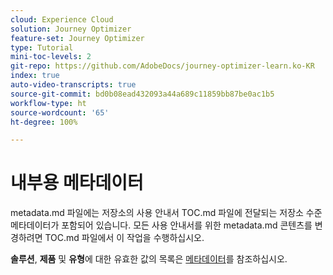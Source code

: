 ```yaml
---
cloud: Experience Cloud
solution: Journey Optimizer
feature-set: Journey Optimizer
type: Tutorial
mini-toc-levels: 2
git-repo: https://github.com/AdobeDocs/journey-optimizer-learn.ko-KR
index: true
auto-video-transcripts: true
source-git-commit: bd0b08ead432093a44a689c11859bb87be0ac1b5
workflow-type: ht
source-wordcount: '65'
ht-degree: 100%

---
```



# 내부용 메타데이터

metadata.md 파일에는 저장소의 사용 안내서 TOC.md 파일에 전달되는 저장소 수준 메타데이터가 포함되어 있습니다. 모든 사용 안내서를 위한 metadata.md 콘텐츠를 변경하려면 TOC.md 파일에서 이 작업을 수행하십시오.

**솔루션**, **제품** 및 **유형**&#x200B;에 대한 유효한 값의 목록은 [메타데이터](https://experienceleague.adobe.com/docs/authoring-guide-exl/using/editing/user-guide-setup/metadata.html?lang=ko)를 참조하십시오.
